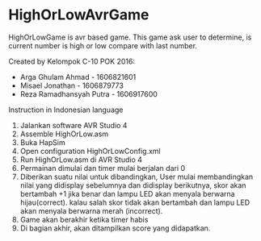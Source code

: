 # HighOrLowAvrGame
HighOrLowGame is avr based game. This game ask user to determine, is current number is high or low compare with last number.

Created by Kelompok C-10 POK 2016:
- Arga Ghulam Ahmad - 1606821601
- Misael Jonathan - 1606879773
- Reza Ramadhansyah Putra - 1606917600


Instruction in Indonesian language
1. Jalankan software AVR Studio 4
2. Assemble HighOrLow.asm
3. Buka HapSim
4. Open configuration HighOrLowConfig.xml
5. Run HighOrLow.asm di AVR Studio 4
6. Permainan dimulai dan timer mulai berjalan dari 0
7. Diberikan suatu nilai untuk dibandingkan, User mulai membandingkan nilai yang didisplay sebelumnya dan didisplay berikutnya, skor akan 	bertambah +1 jika benar dan lampu LED akan menyala berwarna hijau(correct). kalau salah skor tidak akan bertambah dan lampu LED akan menyala berwarna merah (incorrect). 
8. Game akan berakhir ketika timer habis
9. Di bagian akhir, akan ditampilkan score yang didapatkan.
